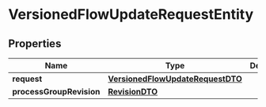 

# VersionedFlowUpdateRequestEntity

## Properties

Name | Type | Description | Notes
------------ | ------------- | ------------- | -------------
**request** | [**VersionedFlowUpdateRequestDTO**](VersionedFlowUpdateRequestDTO.md) |  |  [optional]
**processGroupRevision** | [**RevisionDTO**](RevisionDTO.md) |  |  [optional]



